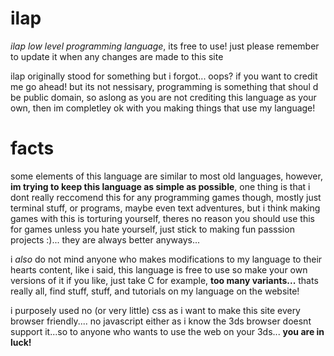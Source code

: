 # ilap
*ilap low level programming language*, its free to use! just please remember to update it when any changes are made to this site

ilap originally stood for something but i forgot... oops?
if you want to credit me go ahead! but its not nessisary, programming is something that shoul d be public domain, so aslong as you are not crediting this language as your own, then im completley ok with you making things that use my language!
# facts
some elements of this language are similar to most old languages, however, **im trying to keep this language as simple as possible**, one thing is that i dont really reccomend this for any programming games though, mostly just terminal stuff, or programs, maybe even text adventures, but i think making games with this is torturing yourself, theres no reason you should use this for games unless you hate yourself, just stick to making fun passsion projects :)... they are always better anyways...

i *also* do not mind anyone who makes modifications to my language to their hearts content, like i said, this language is free to use so make your own versions of it if you like, just take C for example, **too many variants...**
thats really all, find stuff, stuff, and tutorials on my language on the website!

i purposely used no (or very little) css as i want to make this site every browser friendly.... no javascript either as i know the 3ds browser doesnt support it...so to anyone who wants to use the web on your 3ds... **you are in luck!**
